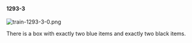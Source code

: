#### 1293-3
![train-1293-3-0.png](https://github.com/lil-lab/nlvr/raw/master/nlvr/train/images/59/train-1293-3-0.png "train-1293-3-0.png")

There is a box with exactly two blue items and exactly two black items.
